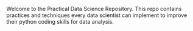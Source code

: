 Welcome to the Practical Data Science Repository. This repo contains practices and techniques every data scientist can implement to improve their python coding skills for data analysis.  
